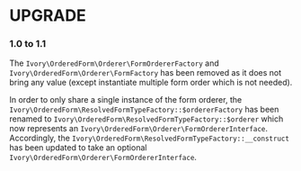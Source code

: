 # UPGRADE

### 1.0 to 1.1

The `Ivory\OrderedForm\Orderer\FormOrdererFactory` and `Ivory\OrderedForm\Orderer\FormFactory` has been removed as it
does not bring any value (except instantiate multiple form order which is not needed).

In order to only share a single instance of the form orderer, the
`Ivory\OrderedForm\ResolvedFormTypeFactory::$ordererFactory` has been renamed to
`Ivory\OrderedForm\ResolvedFormTypeFactory::$orderer` which now represents an
`Ivory\OrderedForm\Orderer\FormOrdererInterface`. Accordingly, the
`Ivory\OrderedForm\ResolvedFormTypeFactory::__construct` has been updated to take an optional
`Ivory\OrderedForm\Orderer\FormOrdererInterface`.
